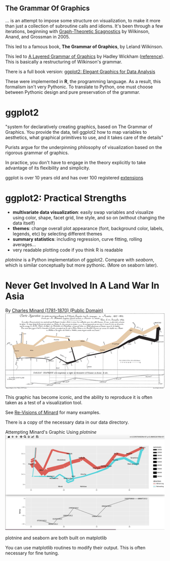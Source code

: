 ## The Grammar Of Graphics

... is an attempt to impose some structure on visualization, to make it
more than just a collection of subroutine calls and idioms.  It's been
through a few iterations, beginning with
[Graph-Theoretic Scagnostics](https://www.semanticscholar.org/paper/Graph-theoretic-scagnostics-Wilkinson-Anand/8bc9868fe6c936614f7f94b01757723e9ffaaa43)
by Wilkinson, Anand, and Grossman in 2005.

This led to a famous book, **The Grammar of Graphics**, by Leland Wilkinson.


This led to
[A Layered Grammar of Graphics](http://vita.had.co.nz/papers/layered-grammar.pdf)
by Hadley Wickham 
([reference](http://vita.had.co.nz/papers/layered-grammar.html)).  This is
basically a restructuring of Wilkinson's grammar.

There is a full book version:
[ggplot2: Elegant Graphics for Data Analysis](https://books.google.com/books/about/Ggplot2.html?id=bes-AAAAQBAJ&source=kp_book_description)


These were implemented in **R**, the programming language.  As a result,
this formalism isn't very Pythonic.  To translate to Python, one must
choose between Pythonic design and pure preservation of the grammar.


# ggplot2

"system for declaratively creating graphics, based on The Grammar of Graphics. You provide the data, tell ggplot2 how to map variables to aesthetics, what graphical primitives to use, and it takes care of the details"


Purists argue for the underpinning philosophy of visualization based on the rigorous grammar of graphics.

In practice, you don't have to engage in the theory explicitly to take advantage of its flexibility and simplicity.


ggplot is over 10 years old and has over 100 registered [extensions](https://exts.ggplot2.tidyverse.org/gallery/)


# ggplot2: Practical Strengths

* **multivariate data visualization**: <span class=smalltext>easily swap variables and visualize using color, shape, facet grid, line style, and so on (without changing the data itself)</span>
* **themes**: <span class=smalltext>change overall plot appearance (font, background color, labels, legends, etc) by selecting different themes</span>
* **summary statistics**: <span class=smalltext>including regression, curve fitting, rolling averages... </span>
* very readable plotting code <span class=smalltext>if you think R is readable</span>



*plotnine* is a Python implementation of ggplot2.  Compare with *seaborn*,
which is similar conceptually but more pythonic.  (More on seaborn later).



# Never Get Involved In A Land War In Asia


By
[Charles Minard  (1781-1870) (Public Domain)](https://en.wikipedia.org/wiki/Charles_Joseph_Minard)
[![Russia campaign of 1812](images/Minard.png)](https://en.wikipedia.org/wiki/Charles_Joseph_Minard#/media/File:Minard.png)


This graphic has become iconic, and the ability to reproduce it is often taken
as a test of a visualization tool.

See [Re-Visions of Minard](https://www.datavis.ca/gallery/re-minard.php)
for many examples.

There is a copy of the necessary data in our data directory.



Attempting Minard's Graphic Using *plotnine*<br>
![Minard's graphic reproduced using plotnine](images/minard_with_plotnine.png)



plotnine and seaborn are both built on matplotlib

You can use matplotlib routines to modify their output.  This is often
necessary for fine tuning.

